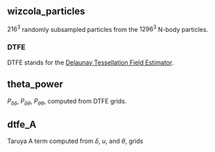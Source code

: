 wizcola_particles
-----------------

$216^3$ randomly subsampled particles from the $1296^3$ N-body particles.

### DTFE

DTFE stands for the [Delaunay Tessellation Field Estimator](https://www.astro.rug.nl/~voronoi/DTFE/dtfe.html]).

## theta_power

$P_{\delta\delta}$, $P_{\delta\theta}$, $P_{\theta\theta}$, computed from DTFE grids.

## dtfe_A

Taruya A term computed from $\delta$, $u$, and $\theta$, grids
